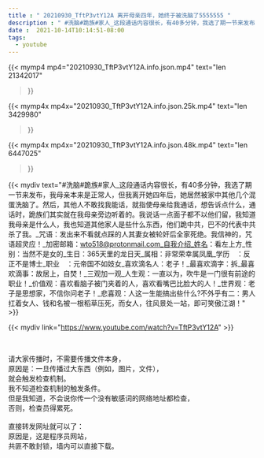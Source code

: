 ```yaml
---
title : " 20210930_TftP3vtY12A 离开母亲四年，她终于被洗脑了5555555 "
description : " #洗脑#跪族#家人_这段通话内容很长，有40多分钟，我选了期一节来发布，我母亲本来是正常人，但我离开她四年后，她居然被家中其他几个混蛋洗脑了。然后，其他人不敢找我能话，就指使母亲给我通话，想告诉点什么，通话时，跪族们其实就在我母亲旁边听着的。我说话一点面子都不以他们留，我知道我母亲是什么人，我也知道其他家人是些什么东西，他们跪中共，巴不的代表中共杀了我。_咒语：发出来不看就点踩的人其妻女被轮奸后全家死绝。我信神的，咒语超灵应！_加密邮箱：wto518@protonmail.com_自我介绍_姓名：看左上方_性别：当然不是女的_生日：365天里的龙日天_属相：非常荣幸属凤凰_学历　：反正不是博士_职业　：元帝国不如妓女_喜欢滴名人：老子！_最喜欢滴字：拆_最喜欢滴事：故居上，自焚！_三观加一观_人生观：一直以为，吹牛是一门很有前途的职业！_价值观：喜欢看脑子被门夹着的人，喜欢看嘴巴比脸大的人！_世界观：老子是思想家，不信你问老子！_悲喜观：人这一生能搞出些什么?不外乎有二：男人扛着女人、钱和名被一根稻草压死，而女人，往风景处一站，即可笑傲江湖！ "
date :  2021-10-14T10:14:51-08:00
tags:
  - youtube
---
```


{{< mymp4 mp4="20210930_TftP3vtY12A.info.json.mp4" 
text="len 21342017"
>}}

{{< mymp4x  mp4x="20210930_TftP3vtY12A.info.json.25k.mp4"
text="len 3429980"
>}}

{{< mymp4x  mp4x="20210930_TftP3vtY12A.info.json.48k.mp4"
text="len 6447025"
>}}


{{< mydiv text="#洗脑#跪族#家人_这段通话内容很长，有40多分钟，我选了期一节来发布，我母亲本来是正常人，但我离开她四年后，她居然被家中其他几个混蛋洗脑了。然后，其他人不敢找我能话，就指使母亲给我通话，想告诉点什么，通话时，跪族们其实就在我母亲旁边听着的。我说话一点面子都不以他们留，我知道我母亲是什么人，我也知道其他家人是些什么东西，他们跪中共，巴不的代表中共杀了我。_咒语：发出来不看就点踩的人其妻女被轮奸后全家死绝。我信神的，咒语超灵应！_加密邮箱：wto518@protonmail.com_自我介绍_姓名：看左上方_性别：当然不是女的_生日：365天里的龙日天_属相：非常荣幸属凤凰_学历　：反正不是博士_职业　：元帝国不如妓女_喜欢滴名人：老子！_最喜欢滴字：拆_最喜欢滴事：故居上，自焚！_三观加一观_人生观：一直以为，吹牛是一门很有前途的职业！_价值观：喜欢看脑子被门夹着的人，喜欢看嘴巴比脸大的人！_世界观：老子是思想家，不信你问老子！_悲喜观：人这一生能搞出些什么?不外乎有二：男人扛着女人、钱和名被一根稻草压死，而女人，往风景处一站，即可笑傲江湖！" >}}
<br>

{{< mydiv link="https://www.youtube.com/watch?v=TftP3vtY12A" >}}


<br>

请大家传播时，不需要传播文件本身，<br>
原因是：一旦传播过大东西（例如，图片，文件），<br>
就会触发检查机制。<br>
我不知道检查机制的触发条件。<br>
但是我知道，不会说你传一个没有敏感词的网络地址都检查，<br>
否则，检查员得累死。<br><br>
直接转发网址就可以了：<br>
原因是，这是程序员网站，<br>
共匪不敢封锁，墙内可以直接下载。


